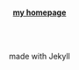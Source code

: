 <br>

<p align="center">
    <a href="https://krzysiekpiasecki.github.io"><strong>my homepage</strong></a>
</p>

<br>
<br>

<p align="center">
    made with Jekyll
</p>
